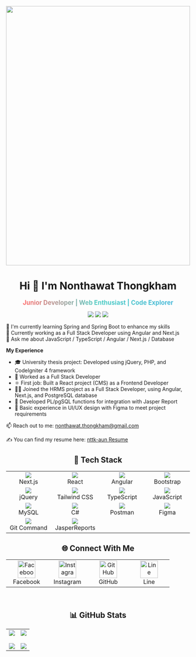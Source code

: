 <div align="center">
<!--   
  <div style="font-size:40px;">_________________________________________________________________________________________________________________________</div>
   -->
  <img src="https://github.com/nttk-aun/nttk-aun/blob/main/assets/dev-gif.gif?raw=true" style="width: 100%; max-width: 900px; height: 710px;" />
  
  <!-- <div style="font-size:40px;">‾‾‾‾‾‾‾‾‾‾‾‾‾‾‾‾‾‾‾‾‾‾‾‾‾‾‾‾‾‾‾‾‾‾‾‾‾‾‾‾‾‾‾‾‾‾‾‾‾‾‾‾‾‾‾‾‾‾‾‾‾‾‾‾‾‾‾‾‾‾‾‾‾‾‾‾‾‾‾‾‾‾‾‾‾‾‾‾‾‾‾‾‾‾‾‾‾‾‾‾‾‾‾‾‾‾‾‾‾‾‾‾‾‾‾‾‾‾‾‾‾</div> -->

</div>

<h1 align="center">Hi 👋 I'm Nonthawat Thongkham</h1>

<p align="center">
    <span style="display:inline-block; overflow:hidden;">
        <span style="display:inline-block; animation: slide-in-right 2s ease forwards;">
            <span style="background: linear-gradient(to right, #ff6b6b, #4ecdc4, #45b7d8); -webkit-background-clip: text; color: transparent; font-weight: bold; font-size: 1.2em;">Junior Developer | Web Enthusiast | Code Explorer</span>
        </span>
    </span>
</p>

<p align="center">
  <img src="https://img.shields.io/github/followers/nttk-aun?label=Followers&style=social" />
  <img src="https://img.shields.io/github/stars/nttk-aun?label=Stars&style=social" />
  <img src="https://komarev.com/ghpvc/?username=nttk-aun&label=Profile%20views&color=0e75b6&style=flat" />
</p>

🌱 I'm currently learning Spring and Spring Boot to enhance my skills  
🔭 Currently working as a Full Stack Developer using Angular and Next.js  
💬 Ask me about JavaScript / TypeScript / Angular / Next.js / Database  

**My Experience**

- 🎓 University thesis project: Developed using jQuery, PHP, and CodeIgniter 4 framework
- 💼 Worked as a Full Stack Developer
- ⚛️ First job: Built a React project (CMS) as a Frontend Developer
- 🧑‍💻 Joined the HRMS project as a Full Stack Developer, using Angular, Next.js, and PostgreSQL database
- 📝 Developed PL/pgSQL functions for integration with Jasper Report
- 🎨 Basic experience in UI/UX design with Figma to meet project requirements


📫 Reach out to me: nonthawat.thongkham@gmail.com

✍ You can find my resume here: [nttk-aun Resume](https://github.com/nttk-aun)

<h2 align="center">🚀 Tech Stack</h2>

<div align="center">
  <table>
    <tr>
      <td align="center" width="120">
        <img src="https://img.shields.io/badge/Next.js-000000?style=for-the-badge&logo=next.js&logoColor=white" />
        <br>Next.js
      </td>
      <td align="center" width="120">
        <img src="https://img.shields.io/badge/React-20232A?style=for-the-badge&logo=react&logoColor=61DAFB" />
        <br>React
      </td>
      <td align="center" width="120">
        <img src="https://img.shields.io/badge/Angular-DD0031?style=for-the-badge&logo=angular&logoColor=white" />
        <br>Angular
      </td>
      <td align="center" width="120">
        <img src="https://img.shields.io/badge/Bootstrap-563D7C?style=for-the-badge&logo=bootstrap&logoColor=white" />
        <br>Bootstrap
      </td>
    </tr>
    <tr>
      <td align="center" width="120">
        <img src="https://img.shields.io/badge/jQuery-0769AD?style=for-the-badge&logo=jquery&logoColor=white" />
        <br>jQuery
      </td>
      <td align="center" width="120">
        <img src="https://img.shields.io/badge/Tailwind_CSS-06B6D4?style=for-the-badge&logo=tailwind-css&logoColor=white" />
        <br>Tailwind CSS
      </td>
      <td align="center" width="120">
        <img src="https://img.shields.io/badge/TypeScript-007ACC?style=for-the-badge&logo=typescript&logoColor=white" />
        <br>TypeScript
      </td>
      <td align="center" width="120">
        <img src="https://img.shields.io/badge/JavaScript-F7DF1E?style=for-the-badge&logo=javascript&logoColor=black" />
        <br>JavaScript
      </td>
    </tr>
    <tr>
      <td align="center" width="120">
        <img src="https://img.shields.io/badge/MySQL-4479A1?style=for-the-badge&logo=mysql&logoColor=white" />
        <br>MySQL
      </td>
      <td align="center" width="120">
        <img src="https://img.shields.io/badge/C%23-239120?style=for-the-badge&logo=c-sharp&logoColor=white" />
        <br>C#
      </td>
      <td align="center" width="120">
        <img src="https://img.shields.io/badge/Postman-FF6C37?style=for-the-badge&logo=postman&logoColor=white" />
        <br>Postman
      </td>
      <td align="center" width="120">
        <img src="https://img.shields.io/badge/Figma-F24E1E?style=for-the-badge&logo=figma&logoColor=white" />
        <br>Figma
      </td>
    </tr>
    <tr>
      <td align="center" width="120">
        <img src="https://img.shields.io/badge/Git-F05032?style=for-the-badge&logo=git&logoColor=white" />
        <br>Git Command
      </td>
      <td align="center" width="120">
  <img src="https://img.shields.io/badge/JasperReports-3A3A3A?style=for-the-badge&logo=jaspersoft&logoColor=white" />
  <br>JasperReports
</td>
    </tr>
  </table>
</div>




<h2 align="center">🌐 Connect With Me</h2>

<div align="center">
  <table>
    <tr>
      <td align="center" width="96">
        <a href="https://www.facebook.com/oan.bibi" target="_blank">
          <img src="https://raw.githubusercontent.com/rahuldkjain/github-profile-readme-generator/master/src/images/icons/Social/facebook.svg" width="48" height="48" alt="Facebook" />
        </a>
        <br>Facebook
      </td>
      <td align="center" width="96">
        <a href="https://www.instagram.com/oan_bibi/" target="_blank">
          <img src="https://raw.githubusercontent.com/rahuldkjain/github-profile-readme-generator/master/src/images/icons/Social/instagram.svg" width="48" height="48" alt="Instagram" />
        </a>
        <br>Instagram
      </td>
      <td align="center" width="96">
        <a href="https://github.com/nttk-aun" target="_blank">
          <img src="https://raw.githubusercontent.com/rahuldkjain/github-profile-readme-generator/master/src/images/icons/Social/github.svg" width="48" height="48" alt="GitHub" />
        </a>
        <br>GitHub
      </td>
      <td align="center" width="96">
        <a href="https://line.me/ti/p/~oan_bibi" target="_blank">
          <img src="https://upload.wikimedia.org/wikipedia/commons/4/41/LINE_logo.svg" width="48" height="48" alt="Line" />
        </a>
        <br>Line
      </td>
    </tr>
  </table>
</div>

<br>

<h2 align="center">📊 GitHub Stats</h2>

<div align="center">
  <table>
    <tr>
      <td width="50%" align="center">
        <img src="https://github-readme-stats.vercel.app/api?username=nttk-aun&show_icons=true&theme=radical" />
        <br><br>
        <img src="https://github-readme-streak-stats.herokuapp.com/?user=nttk-aun&theme=radical" />
      </td>
      <td width="50%" align="center">
        <img src="https://github-readme-stats.vercel.app/api/top-langs/?username=nttk-aun&layout=compact&theme=radical" />
        <br><br>
        <img src="https://github-profile-trophy.vercel.app/?username=nttk-aun&theme=radical&row=2&column=3" />
      </td>
    </tr>
  </table>
</div>